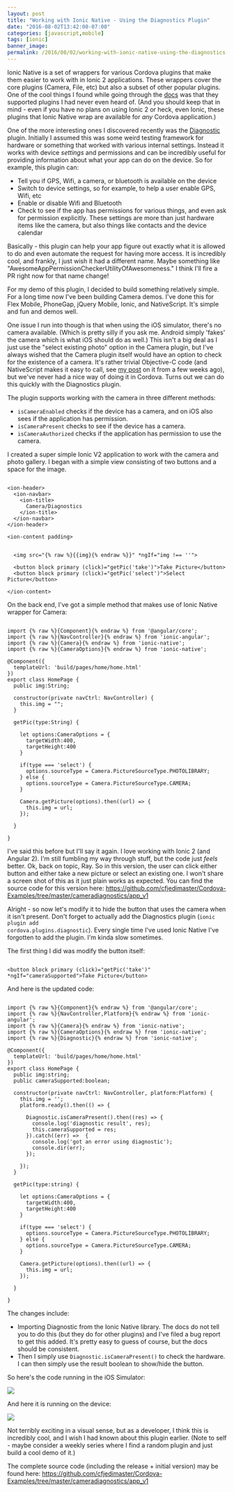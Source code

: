 ```yaml
---
layout: post
title: "Working with Ionic Native - Using the Diagnostics Plugin"
date: "2016-08-02T13:42:00-07:00"
categories: [javascript,mobile]
tags: [ionic]
banner_image: 
permalink: /2016/08/02/working-with-ionic-native-using-the-diagnostics-plugin
---
```


Ionic Native is a set of wrappers for various Cordova plugins that make them easier to work with in Ionic 2 applications. These wrappers cover the core plugins (Camera, File, etc) but also a subset of other popular plugins. One of the cool things I found while going through the [docs](http://ionicframework.com/docs/v2/native/) was that they supported plugins I had never even heard of. (And you should keep that in mind - even if you have no plans on using Ionic 2 or heck, even Ionic, these plugins that Ionic Native wrap are available for *any* Cordova application.)

One of the more interesting ones I discovered recently was the [Diagnostic](https://github.com/dpa99c/cordova-diagnostic-plugin) plugin. Initially I assumed this was some weird testing framework for hardware or something that worked with various internal settings. Instead it works with device *settings* and permissions and can be incredibly useful for providing information about what your app can do on the device. So for example, this plugin can:

* Tell you if GPS, Wifi, a camera, or bluetooth is available on the device
* Switch to device settings, so for example, to help a user enable GPS, Wifi, etc
* Enable or disable Wifi and Bluetooth
* Check to see if the app has permissions for various things, and even ask for permission explicitly. These settings are more than just hardware items like the camera, but also things like contacts and the device calendar

Basically - this plugin can help your app figure out exactly what it is allowed to do and even automate the request for having more access. It is incredibly cool, and frankly, I just wish it had a different name. Maybe something like "AwesomeAppPermissionCheckerUtilityOfAwesomeness." I think I'll fire a PR right now for that name change!

For my demo of this plugin, I decided to build something relatively simple. For a long time now I've been building Camera demos. I've done this for Flex Mobile, PhoneGap, jQuery Mobile, Ionic, and NativeScript. It's simple and fun and demos well. 

One issue I run into though is that when using the iOS simulator, there's no camera available. (Which is pretty silly if you ask me. Android simply 'fakes' the camera which is what iOS should do as well.) This isn't a big deal as I just use the "select existing photo" option in the Camera plugin, but I've always wished that the Camera plugin itself would have an option to check for the existence of a camera. It's rather trivial Objective-C code (and NativeScript makes it easy to call, see [my post](https://www.raymondcamden.com/2016/05/16/thoughts-on-nativescript-20/) on it from a few weeks ago), but we've never had a nice way of doing it in Cordova. Turns out we can do this quickly with the Diagnostics plugin.

The plugin supports working with the camera in three different methods:

* <code>isCameraEnabled</code> checks if the device has a camera, and on iOS also sees if the application has permission.
* <code>isCameraPresent</code> checks to see if the device has a camera.
* <code>isCameraAuthorized</code> checks if the application has permission to use the camera.

I created a super simple Ionic V2 application to work with the camera and photo gallery. I began with a simple view consisting of two buttons and a space for the image.

<pre><code class="language-markup">
&lt;ion-header&gt;
  &lt;ion-navbar&gt;
    &lt;ion-title&gt;
      Camera/Diagnostics
    &lt;/ion-title&gt;
  &lt;/ion-navbar&gt;
&lt;/ion-header&gt;

&lt;ion-content padding&gt;


  &lt;img src=&quot;{% raw %}{{img}{% endraw %}}&quot; *ngIf=&quot;img !== ''&quot;&gt;

  &lt;button block primary (click)=&quot;getPic('take')&quot;&gt;Take Picture&lt;/button&gt;
  &lt;button block primary (click)=&quot;getPic('select')&quot;&gt;Select Picture&lt;/button&gt;

&lt;/ion-content&gt;
</code></pre>

On the back end, I've got a simple method that makes use of Ionic Native wrapper for Camera:

<pre><code class="language-javascript">
import {% raw %}{Component}{% endraw %} from '@angular/core';
import {% raw %}{NavController}{% endraw %} from 'ionic-angular';
import {% raw %}{Camera}{% endraw %} from 'ionic-native';
import {% raw %}{CameraOptions}{% endraw %} from 'ionic-native';

@Component({
  templateUrl: 'build/pages/home/home.html'
})
export class HomePage {
  public img:String;

  constructor(private navCtrl: NavController) {
    this.img = &quot;&quot;;
  }

  getPic(type:String) {

    let options:CameraOptions = {
      targetWidth:400,
      targetHeight:400
    }

    if(type === 'select') {
      options.sourceType = Camera.PictureSourceType.PHOTOLIBRARY;
    } else {
      options.sourceType = Camera.PictureSourceType.CAMERA;
    }

    Camera.getPicture(options).then((url) =&gt; {
      this.img = url;
    });

  }

}
</code></pre>

I've said this before but I'll say it again. I love working with Ionic 2 (and Angular 2). I'm still fumbling my way through stuff, but the code just *feels* better. Ok, back on topic, Ray. So in this version, the user can click either button and either take a new picture or select an existing one. I won't share a screen shot of this as it just plain works as expected. You can find the source code for this version here: https://github.com/cfjedimaster/Cordova-Examples/tree/master/cameradiagnostics/app_v1

Alright - so now let's modify it to hide the button that uses the camera when it isn't present. Don't forget to actually add the Diagnostics plugin (<code>ionic plugin add cordova.plugins.diagnostic</code>). Every single time I've used Ionic Native I've forgotten to add the plugin. I'm kinda slow sometimes. 

The first thing I did was modify the button itself:

<pre><code class="language-javascript">
&lt;button block primary (click)="getPic('take')" *ngIf="cameraSupported"&gt;Take Picture&lt;/button&gt;
</code></pre>

And here is the updated code:

<pre><code class="language-javascript">
import {% raw %}{Component}{% endraw %} from '@angular/core';
import {% raw %}{NavController,Platform}{% endraw %} from 'ionic-angular';
import {% raw %}{Camera}{% endraw %} from 'ionic-native';
import {% raw %}{CameraOptions}{% endraw %} from 'ionic-native';
import {% raw %}{Diagnostic}{% endraw %} from 'ionic-native';

@Component({
  templateUrl: 'build/pages/home/home.html'
})
export class HomePage {
  public img:string;
  public cameraSupported:boolean;

  constructor(private navCtrl: NavController, platform:Platform) {
    this.img = '';
    platform.ready().then(() =&gt; {
     
      Diagnostic.isCameraPresent().then((res) =&gt; {
        console.log('diagnostic result', res);
        this.cameraSupported = res;
      }).catch((err) =&gt;  {
        console.log('got an error using diagnostic');
        console.dir(err);
      });

    });
  }

  getPic(type:string) {

    let options:CameraOptions = {
      targetWidth:400,
      targetHeight:400
    }

    if(type === 'select') {
      options.sourceType = Camera.PictureSourceType.PHOTOLIBRARY;
    } else {
      options.sourceType = Camera.PictureSourceType.CAMERA;
    }

    Camera.getPicture(options).then((url) =&gt; {
      this.img = url;
    });

  }

}
</code></pre>

The changes include:

* Importing Diagnostic from the Ionic Native library. The docs do not tell you to do this (but they do for other plugins) and I've filed a bug report to get this added. It's pretty easy to guess of course, but the docs should be consistent. 
* Then I simply use <code>Diagnostic.isCameraPresent()</code> to check the hardware. I can then simply use the result boolean to show/hide the button.

So here's the code running in the iOS Simulator:

<img src="https://static.raymondcamden.com/images/2016/08/diag1.png" class="imgborder">

And here it is running on the device:

<img src="https://static.raymondcamden.com/images/2016/08/diag2.jpg" class="imgborder">

Not terribly exciting in a visual sense, but as a developer, I think this is incredibly cool, and I wish I had known about this plugin earlier. (Note to self - maybe consider a weekly series where I find a random plugin and just build a cool demo of it.)

The complete source code (including the release + initial version) may be found here: https://github.com/cfjedimaster/Cordova-Examples/tree/master/cameradiagnostics/app_v1